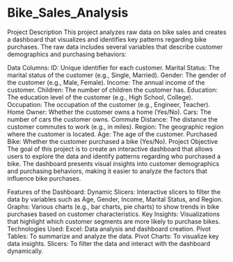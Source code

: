 # Bike_Sales_Analysis
Project Description
This project analyzes raw data on bike sales and creates a dashboard that visualizes and identifies key patterns regarding bike purchases. The raw data includes several variables that describe customer demographics and purchasing behaviors:

Data Columns:
ID: Unique identifier for each customer.
Marital Status: The marital status of the customer (e.g., Single, Married).
Gender: The gender of the customer (e.g., Male, Female).
Income: The annual income of the customer.
Children: The number of children the customer has.
Education: The education level of the customer (e.g., High School, College).
Occupation: The occupation of the customer (e.g., Engineer, Teacher).
Home Owner: Whether the customer owns a home (Yes/No).
Cars: The number of cars the customer owns.
Commute Distance: The distance the customer commutes to work (e.g., in miles).
Region: The geographic region where the customer is located.
Age: The age of the customer.
Purchased Bike: Whether the customer purchased a bike (Yes/No).
Project Objective
The goal of this project is to create an interactive dashboard that allows users to explore the data and identify patterns regarding who purchased a bike. The dashboard presents visual insights into customer demographics and purchasing behaviors, making it easier to analyze the factors that influence bike purchases.

Features of the Dashboard:
Dynamic Slicers: Interactive slicers to filter the data by variables such as Age, Gender, Income, Marital Status, and Region.
Graphs: Various charts (e.g., bar charts, pie charts) to show trends in bike purchases based on customer characteristics.
Key Insights: Visualizations that highlight which customer segments are more likely to purchase bikes.
Technologies Used:
Excel: Data analysis and dashboard creation.
Pivot Tables: To summarize and analyze the data.
Pivot Charts: To visualize key data insights.
Slicers: To filter the data and interact with the dashboard dynamically.

